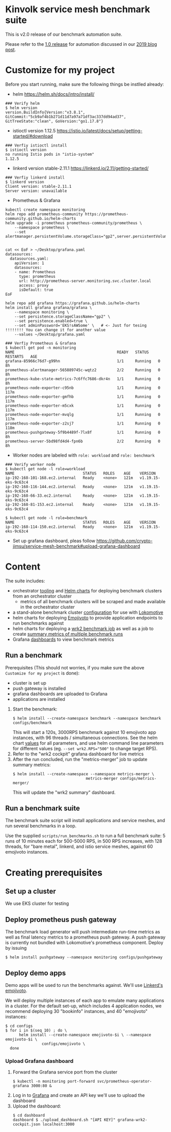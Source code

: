 # Kinvolk service mesh benchmark suite

This is v2.0 release of our benchmark automation suite.

Please refer to the [1.0 release](tree/release-1.0) for automation discussed in our [2019 blog post](https://kinvolk.io/blog/2019/05/kubernetes-service-mesh-benchmarking/).

# Customize for my project
Before you start running, make sure the following things be instlled already:
- helm https://helm.sh/docs/intro/install/
```
### Verify helm
$ helm version
version.BuildInfo{Version:"v3.8.1", GitCommit:"5cb9af4b1b271d11d7a97a71df3ac337dd94ad37", GitTreeState:"clean", GoVersion:"go1.17.8"}
```
- istioctl version 1.12.5 https://istio.io/latest/docs/setup/getting-started/#download
```
### Verfiy istioctl install
$ istioctl version
no running Istio pods in "istio-system"
1.12.5
```
- linkerd version stable-2.11.1 https://linkerd.io/2.11/getting-started/
```
### Verfiy linkerd install
$ linkerd version
Client version: stable-2.11.1
Server version: unavailable
```

- Prometheus & Grafana
```
kubectl create namespace monitoring
helm repo add prometheus-community https://prometheus-community.github.io/helm-charts
helm upgrade -i prometheus prometheus-community/prometheus \
    --namespace prometheus \
    --set alertmanager.persistentVolume.storageClass="gp2",server.persistentVolume.storageClass="gp2"


cat << EoF > ~/Desktop/grafana.yaml
datasources:
  datasources.yaml:
    apiVersion: 1
    datasources:
    - name: Prometheus
      type: prometheus
      url: http://prometheus-server.monitoring.svc.cluster.local
      access: proxy
      isDefault: true
EoF

helm repo add grafana https://grafana.github.io/helm-charts
helm install grafana grafana/grafana \
    --namespace monitoring \
    --set persistence.storageClassName="gp2" \
    --set persistence.enabled=true \
    --set adminPassword='EKS!sAWSome' \   # <- Just for tesing !!!!!!!! You can change it for another value
    --values ~/Desktop/grafana.yaml

### Verfiy Prometheus & Grafana 
$ kubectl get pod -n monitoring
NAME                                             READY   STATUS    RESTARTS   AGE
grafana-85966c76d7-g99hn                         1/1     Running   0          8h
prometheus-alertmanager-565889745c-wqtz2         2/2     Running   0          8h
prometheus-kube-state-metrics-7c6ffc7686-dkr4n   1/1     Running   0          8h
prometheus-node-exporter-c95nb                   1/1     Running   0          117m
prometheus-node-exporter-gmfhb                   1/1     Running   0          117m
prometheus-node-exporter-m5cxk                   1/1     Running   0          117m
prometheus-node-exporter-mvqlg                   1/1     Running   0          117m
prometheus-node-exporter-z2sj7                   1/1     Running   0          118m
prometheus-pushgateway-5f9b4489f-7lx8f           1/1     Running   0          8h
prometheus-server-5bd98fd4d4-fpn6b               2/2     Running   0          8h
```

- Worker nodes are labeled with `role: workload` and `role: benchmark`
```
### Verify worker node
$ kubectl get node -l role=workload
NAME                              STATUS   ROLES    AGE    VERSION
ip-192-168-101-168.ec2.internal   Ready    <none>   121m   v1.19.15-eks-9c63c4
ip-192-168-116-144.ec2.internal   Ready    <none>   121m   v1.19.15-eks-9c63c4
ip-192-168-66-33.ec2.internal     Ready    <none>   121m   v1.19.15-eks-9c63c4
ip-192-168-81-153.ec2.internal    Ready    <none>   121m   v1.19.15-eks-9c63c4

$ kubectl get node -l role=benchmark
NAME                              STATUS   ROLES    AGE    VERSION
ip-192-168-114-150.ec2.internal   Ready    <none>   121m   v1.19.15-eks-9c63c4
```

- Set up grafana dashboard, pleas follow https://github.com/crypto-jimsu/service-mesh-benchmark#upload-grafana-dashboard



# Content

The suite includes:
- orchestrator [tooling](orchestrator) and [Helm charts](configs/orchestrator)
    for deploying benchmark clusters from an orchestrator cluster
    - metrics of all benchmark clusters will be scraped and made available in
      the orchestrator cluster
- a stand-alone benchmark cluster [configuration](configs/equinix-metal-cluster.lokocfg)
    for use with [Lokomotive](https://github.com/kinvolk/lokomotive/releases/)
- helm charts for deploying [Emojivoto](configs/emojivoto)
    to provide application endpoints to run benchmarks against
- helm charts for deploying a [wrk2 benchmark job](configs/benchmark) as well
  as a job to create
    [summary metrics of multiple benchmark runs](configs/metrics-merger)
- Grafana [dashboards](dashboards/) to view benchmark metrics

## Run a benchmark

Prerequisites (This should not worries, if you make sure the above `Customize for my project` is done):
- cluster is set up
- push gateway is installed
- grafana dashboards are uploaded to Grafana
- applications are installed

1. Start the benchmark:
   ```shell
   $ helm install --create-namespace benchmark --namespace benchmark configs/benchmark
   ```
   This will start a 120s, 3000RPS benchmark against 10 emojivoto app
   instances, with 96 threads / simultaneous connections.
   See the helm chart [values](configs/benchmark/values.yaml) for all
   parameters, and use helm command line parameters for different values (eg.
   `--set wrk2.RPS="500"` to change target RPS).
2. Refer to the "wrk2 cockpit" grafana dashboard for live metrics
3. After the run concluded, run the "metrics-merger" job to update summary
   metrics:
   ```shell
   $ helm install --create-namespace --namespace metrics-merger \
                                   metrics-merger configs/metrics-merger/
   ```
   This will update the "wrk2 summary" dashboard.

## Run a benchmark suite

The benchmark suite script will install applications and service meshes, and
run several benchmarks in a loop.

Use the supplied `scripts/run_benchmarks.sh` to run a full benchmark suite:
5 runs of 10 minutes each for 500-5000 RPS, in 500 RPS increases, with 128 threads,
for "bare metal", linkerd, and istio service meshes, against 60 emojivoto
instances.

# Creating prerequisites
## Set up a cluster
We use EKS cluster for testing

## Deploy prometheus push gateway

The benchmark load generator will push intermediate run-time metrics as well
as final latency metrics to a prometheus push gateway.
A push gateway is currently not bundled with Lokomotive's prometheus
component. Deploy by issuing
```
$ helm install pushgateway --namespace monitoring configs/pushgateway
```

## Deploy demo apps

Demo apps will be used to run the benchmarks against. We'll use [Linkerd's
emojivoto](https://github.com/BuoyantIO/emojivoto).

We will deploy multiple instances of each app to emulate many applications in a
cluster. For the default set-up, which includes 4 application nodes, we
recommend deploying 30 "bookinfo" instances, and 40 "emojivoto" instances:

```shell
$ cd configs
$ for i in $(seq 10) ; do \
      helm install --create-namespace emojivoto-$i \ --namespace emojivoto-$i \
                configs/emojivoto \
  done
```

### Upload Grafana dashboard
1. Forward the Grafana service port from the cluster
   ```
   $ kubectl -n monitoring port-forward svc/prometheus-operator-grafana 3000:80 &
   ```
2. Log in to [Grafana](http://localhost:3000/) and create an API key we'll use to upload the dashboard
3. Upload the dashboard:
   ```
   $ cd dashboard
   dashboard $ ./upload_dashboard.sh "[API KEY]" grafana-wrk2-cockpit.json localhost:3000
   ```


